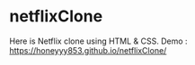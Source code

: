 # netflixClone
Here is Netflix clone using HTML &amp; CSS.
Demo : https://honeyyy853.github.io/netflixClone/
